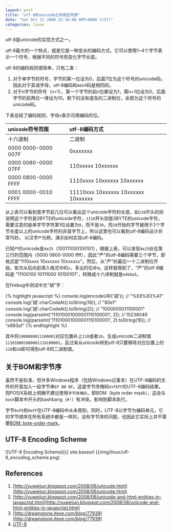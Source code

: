 ```yaml
---
layout: post
title: "utf-8和unicode之间相互转换"
date: "Sat Oct 11 2008 22:36:00 GMT+0800 (CST)"
categories: linux
---
```


utf-8是unicode的实现方式之一。

utf-8最大的一个特点，就是它是一种变长的编码方式。它可以使用1~4个字节表示一个符号，根据不同的符号而变化字节长度。

utf-8的编码规则很简单，只有二条：

1. 对于单字节的符号，字节的第一位设为0，后面7位为这个符号的unicode码。因此对于英语字母，utf-8编码和ascii码是相同的。
2. 对于n字节的符号（n>1），第一个字节的前n位都设为1，第n+1位设为0，后面字节的前两位一律设为10。剩下的没有提及的二进制位，全部为这个符号的unicode码。

下表总结了编码规则，字母x表示可用编码的位。

| unicode符号范围     | utf-8编码方式                       |
|:--------------------|:----------------------------------- |
| 十六进制            | 二进制                              |
| 0000 0000-0000 007F | 0xxxxxxx                            |
| 0000 0080-0000 07FF | 110xxxxx 10xxxxxx                   |
| 0000 0800-0000 FFFF | 1110xxxx 10xxxxxx 10xxxxxx          |
| 0001 0000-0010 FFFF | 11110xxx 10xxxxxx 10xxxxxx 10xxxxxx |

从上表可以看到首字节前几位可以看出这个unicode字符的长度，如`110`开头的则说明这个字符是2BYTE的unicode字符，`1110`开头则是3BYTE的unicode字符，需要注意的是单字节字符第1位设置为`0`，而不是`10`，而`10`开始的字节被用于2个字节长度以上的unicode字符的非首字节上，所以这里也可以看到utf-8编码设计非常巧妙。
以汉字`严`为例，演示如何实现utf-8编码。

已知`严`的unicode是`4e25`（100111000100101），根据上表，可以发现`4e25`处在第三行的范围内（0000 0800-0000 ffff），因此"严"的utf-8编码需要三个字节，即格式是"1110xxxx 10xxxxxx 10xxxxxx"。然后，从"严"的最后一个二进制位开始，依次从后向前填入格式中的`x`，多出的位补`0`。这样就得到了，"严"的utf-8编码是 "11100100 10111000 10100101"，转换成十六进制就是`e4b8a5`。

在firebug中测试中文"胡"字：

{% highlight javascript %}
console.log(encodeURI('胡'));
// "%E8%83%A1"
console.log('胡'.charCodeAt().toString(16));
// "80e1"
console.log('胡'.charCodeAt().toString(2));
// "1000000011100001"
console.log(parseInt('111010001000001110100001', 2));
// 15238049
console.log(parseInt('111010001000001110100001', 2).toString(16));
// "e883a1"
{% endhighlight %}

其中将`1000000011100001`对应位置补上`110`或者`10`，生成unicode二进制值`111010001000001110100001`，反过来从unicode转到utf-8只要移除对应位置上的`110`和`10`即可得到utf-8的二进制值。

关于BOM和字节序
-----

虽然不是标准，但许多Windows程序（包括Windows记事本）在UTF-8编码的文件的开首加入一段字节串`EF BB BF`。这是字节序掩码`U+FEFF`的UTF-8编码结果。
而POSIX系统上明确不建议使用`字节序掩码`，即BOM（byte order mask），这会与`bash`脚本中开头的bashbang（`#!`）有冲突，影响到脚本执行。

字节`0xFE`和`0xFF`在UTF-8编码中从未用到，同时，UTF-8以字节为编码单元，它的字节顺序在所有系统中都是一样的，没有字节序的问题，也因此它实际上并不需要[BOM: byte-order-mark](https://zh.m.wikipedia.org/wiki/%E4%BD%8D%E5%85%83%E7%B5%84%E9%A0%86%E5%BA%8F%E8%A8%98%E8%99%9F)。

UTF-8 Encoding Scheme
-----

![UTF-8 Encoding Scheme]({{ site.baseurl }}/img/linux/utf-8_encoding_scheme.png)

References
-----

1. [http://yuweijun.blogspot.com/2008/06/unicode.html](http://yuweijun.blogspot.com/2008/06/unicode.html)
2. [http://yuweijun.blogspot.com/2008/08/unicode-and-html-entities-in-javascript.html](http://yuweijun.blogspot.com/2008/08/unicode-and-html-entities-in-javascript.html)
3. [http://dreamstone.iteye.com/blog/77939](http://dreamstone.iteye.com/blog/77939)
4. [UTF-8](https://zh.m.wikipedia.org/zh-cn/UTF-8)
